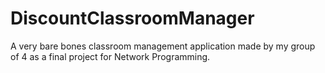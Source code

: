 # DiscountClassroomManager
A very bare bones classroom management application made by my group of 4 as a final project for Network Programming. 
